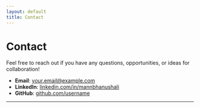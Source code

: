 ```yaml
---
layout: default
title: Contact
---
```


# Contact

Feel free to reach out if you have any questions, opportunities, or ideas for collaboration!

- **Email**: your.email@example.com
- **LinkedIn**: [linkedin.com/in/mannbhanushali](https://linkedin.com/in/yourprofile)
- **GitHub**: [github.com/username](https://github.com/username)

---
